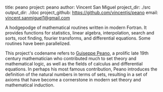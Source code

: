title: peano
project: peano
author: Vincent San Miguel
project_dir: ./src
output_dir: ./doc
project_github: https://github.com/vincentjs/peano
email: vincent.sanmiguel1@gmail.com

A hodgepodge of mathematical routines written in modern Fortran. It provides functions for statistics, linear algebra, interpolation, search and sorts, root finding, fourier transforms, and differential equations. Some routines have been parallelized.

This project's codename refers to [Guiseppe Peano](http://en.wikipedia.org/wiki/Giuseppe_Peano), a prolific late 19th century mathematician who contributed much to set theory and mathematical logic, as well as the fields of calculus and differential equations. In perhaps his most famous contribution, Peano introduces the definition of the natural numbers in terms of sets, resulting in a set of axioms that have become a cornerstone in modern set theory and mathematical induction. 
